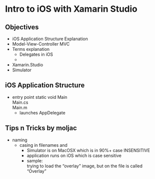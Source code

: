 # Intro to iOS with Xamarin Studio

## Objectives

*	iOS Application Structure Explanation
*	Model-View-Controller MVC
*	Terms explanation
	*	Delegates in iOS
	*
*	Xamarin.Studio
*	Simulator


## iOS Application Structure

*	entry point
	static void Main		
	Main.cs		
	Main.m		
	*	launches AppDelegate		
	
	
## Tips n Tricks by moljac

*	naming
	*	casing in filenames and 
		*	Simulator is on MacOSX which is in 90%+ case INSENSITIVE
		*	application runs on iOS which is case sensitive
		*	sample:		
			trying to load the “overlay” image, but on the file is called “Overlay”
			
			
			